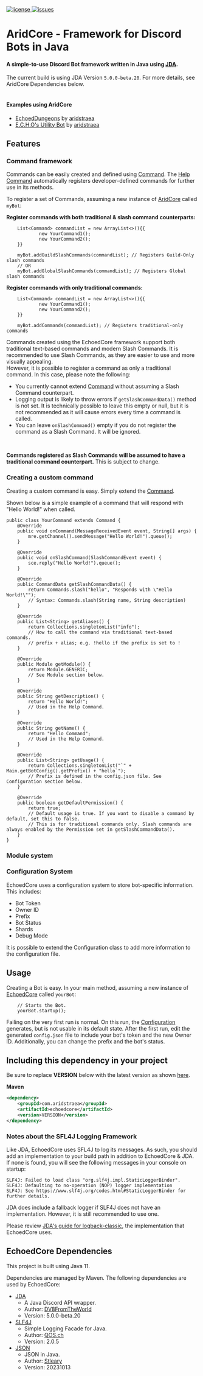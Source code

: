 [license]: https://img.shields.io/badge/License-Apache%202.0-lightgrey.svg
[license-link]: https://github.com/aristraea/AridCore/blob/master/LICENSE
[issues]: https://img.shields.io/github/issues/ajstri/AridCore.svg 
[issues-link]: https://github.com/aristraea/AridCore/issues
[discord-widget]: https://discord.com/api/guilds/562612266856349696/widget.png
[discord-invite]: https://discord.gg/HH9EmGD

[ ![license][] ][license-link]
[ ![issues][] ][issues-link]

# AridCore - Framework for Discord Bots in Java
#### A simple-to-use Discord Bot framework written in Java using [JDA](https://github.com/DV8FromTheWorld/JDA).

The current build is using JDA Version `5.0.0-beta.20`. For more details, see AridCore Dependencies below.
<br><br>

#### Examples using AridCore
* [EchoedDungeons](https://github.com/aridstraea/EchoedDungeons/) by [aridstraea](https://github.com/aristraea)
* [E.C.H.O's Utility Bot](https://github.com/aridstraea/ECHO-Community-Discord-Bot) by [aridstraea](https://github.com/aristraea)


## Features
### **Command framework**
Commands can be easily created and defined using [Command](https://github.com/aristraea/AridCore/blob/master/src/main/java/core/commands/Command.java).
The [Help Command](https://github.com/aristraea/AridCore/blob/master/src/main/java/core/commands/HelpCommand.java)
automatically registers developer-defined commands for further use in its methods.

To register a set of Commands, assuming a new instance of [AridCore](https://github.com/aristraea/AridCore/blob/master/src/main/java/core/EchoedCore.java) called `myBot`:


**Register commands with both traditional & slash command counterparts:**
```java_holder_method_tree
    List<Command> commandList = new ArrayList<>(){{
            new YourCommand1();
            new YourCommand2();
    }}

    myBot.addGuildSlashCommands(commandList); // Registers Guild-Only slash commands
    // OR
    myBot.addGlobalSlashCommands(commandList); // Registers Global slash commands
```

**Register commands with only traditional commands:**
```java_holder_method_tree
    List<Command> commandList = new ArrayList<>(){{
            new YourCommand1();
            new YourCommand2();
    }}

    myBot.addCommands(commandList); // Registers traditional-only commands
```


Commands created using the EchoedCore framework support both traditional text-based commands and modern Slash Commands.
It is recommended to use Slash Commands, as they are easier to use and more visually appealing.
<br>
However, it is possible to register a command as only a traditional command.
In this case, please note the following:
 * You currently cannot extend [Command](https://github.com/aristraea/EchoedCore/blob/master/src/main/java/core/commands/Command.java)
without assuming a Slash Command counterpart.
 * Logging output is likely to throw errors if `getSlashCommandData()` method is not set.
It is technically possible to leave this empty or null, but it is not recommended as it will cause errors
every time a command is called.
 * You can leave `onSlashCommand()` empty if you do not register the command as a Slash Command.
It will be ignored.

<br>

**Commands registered as Slash Commands will be assumed to have a traditional command counterpart.**
This is subject to change.


### **Creating a custom command**


Creating a custom command is easy. Simply extend the [Command](https://github.com/aristraea/EchoedCore/blob/master/src/main/java/core/commands/Command.java).

Shown below is a simple example of a command that will respond with "Hello World!" when called.

```java_holder_method_tree
public class YourCommand extends Command {
    @Override
    public void onCommand(MessageReceivedEvent event, String[] args) {
        mre.getChannel().sendMessage("Hello World!").queue();
    }

    @Override
    public void onSlashCommand(SlashCommandEvent event) {
        sce.reply("Hello World!").queue();
    }

    @Override
    public CommandData getSlashCommandData() {
        return Commands.slash("hello", "Responds with \"Hello World!\"");
        // Syntax: Commands.slash(String name, String description)
    }
    
    @Override
    public List<String> getAliases() {
        return Collections.singletonList("info");
        // How to call the command via traditional text-based commands.
        // prefix + alias; e.g. !hello if the prefix is set to !
    }

    @Override
    public Module getModule() {
        return Module.GENERIC;
        // See Module section below.
    }

    @Override
    public String getDescription() {
        return "Hello World!";
        // Used in the Help Command.
    }

    @Override
    public String getName() {
        return "Hello Command";
        // Used in the Help Command.
    }

    @Override
    public List<String> getUsage() {
        return Collections.singletonList("`" + Main.getBotConfig().getPrefix() + "hello`");
        // Prefix is defined in the config.json file. See Configuration section below.
    }
    
    @Override
    public boolean getDefaultPermission() {
        return true;
        // Default usage is true. If you want to disable a command by default, set this to false.
        // This is for traditional commands only. Slash commands are always enabled by the Permission set in getSlashCommandData().
    }
}
```

### **Module system**

### **Configuration System**

EchoedCore uses a configuration system to store bot-specific information. 
This includes:
 * Bot Token
 * Owner ID
 * Prefix
 * Bot Status
 * Shards
 * Debug Mode

It is possible to extend the Configuration class to add more information to the configuration file.

## Usage

Creating a Bot is easy. In your main method, assuming a new instance of [EchoedCore](https://github.com/aristraea/EchoedCore/blob/master/src/main/java/core/EchoedCore.java) called `yourBot`:
```java_holder_method_tree
    // Starts the Bot.
    yourBot.startup();
```
Failing on the very first run is normal. On this run, the [Configuration](https://github.com/aristraea/EchoedCore/blob/master/src/main/java/configuration/Configuration.java)
generates, but is not usable in its default state. After the first run, edit the generated `config.json` file
to include your bot's token and the new Owner ID. Additionally, you can change the prefix and the bot's status.

## Including this dependency in your project

Be sure to replace **VERSION** below with the latest version as shown [here](https://github.com/aristraea/EchoedCore/packages/).

**Maven**
```xml
<dependency>
    <groupId>com.aridstraea</groupId>
    <artifactId>echoedcore</artifactId>
    <version>VERSION</version>
</dependency>
```

### Notes about the SFL4J Logging Framework
Like JDA, EchoedCore uses SFL4J to log its messages. As such, you should add an implementation to your build path in addition to EchoedCore & JDA. If none is found, you will see the following messages in your console on startup:

```
SLF4J: Failed to load class "org.slf4j.impl.StaticLoggerBinder".
SLF4J: Defaulting to no-operation (NOP) logger implementation
SLF4J: See https://www.slf4j.org/codes.html#StaticLoggerBinder for further details.
```
JDA does include a fallback logger if SLF4J does not have an implementation. However, it is still recommended to use one.

Please review [JDA's guide for logback-classic](https://github.com/DV8FromTheWorld/JDA/wiki/Logging-Setup), the implementation that EchoedCore uses.

## EchoedCore Dependencies

This project is built using Java 11.

Dependencies are managed by Maven. The following dependencies are used by EchoedCore:

 * [JDA](https://github.com/DV8FromTheWorld/JDA)
   * A Java Discord API wrapper.
   * Author: [DV8FromTheWorld](https://github.com/DV8FromTheWorld)
   * Version: 5.0.0-beta.20
 * [SLF4J](https://www.slf4j.org/)
   * Simple Logging Facade for Java.
   * Author: [QOS.ch](https://www.qos.ch/)
   * Version: 2.0.5
 * [JSON](https://github.com/stleary/JSON-java)
   * JSON in Java.
   * Author: [Stleary](https://github.com/stleary)
   * Version: 20231013